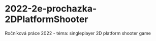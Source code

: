 # 2022-2e-prochazka-2DPlatformShooter
Ročníková práce 2022 - téma: singleplayer 2D platform shooter game
